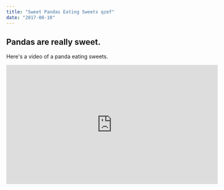 ```yaml
---
title: "Sweet Pandas Eating Sweets qzef"
date: "2017-08-10"
---
```


## Pandas are really sweet.

Here's a video of a panda eating sweets.

<iframe width="560" height="315" src="https://www.youtube.com/embed/4n0xNbfJLR8" frameborder="0" allowfullscreen></iframe>
